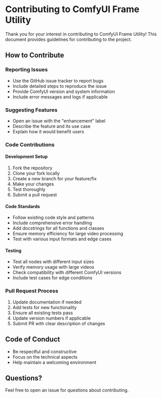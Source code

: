 # Contributing to ComfyUI Frame Utility

Thank you for your interest in contributing to ComfyUI Frame Utility! This document provides guidelines for contributing to the project.

## How to Contribute

### Reporting Issues
- Use the GitHub issue tracker to report bugs
- Include detailed steps to reproduce the issue
- Provide ComfyUI version and system information
- Include error messages and logs if applicable

### Suggesting Features
- Open an issue with the "enhancement" label
- Describe the feature and its use case
- Explain how it would benefit users

### Code Contributions

#### Development Setup
1. Fork the repository
2. Clone your fork locally
3. Create a new branch for your feature/fix
4. Make your changes
5. Test thoroughly
6. Submit a pull request

#### Code Standards
- Follow existing code style and patterns
- Include comprehensive error handling
- Add docstrings for all functions and classes
- Ensure memory efficiency for large video processing
- Test with various input formats and edge cases

#### Testing
- Test all nodes with different input sizes
- Verify memory usage with large videos
- Check compatibility with different ComfyUI versions
- Include test cases for edge conditions

### Pull Request Process
1. Update documentation if needed
2. Add tests for new functionality
3. Ensure all existing tests pass
4. Update version numbers if applicable
5. Submit PR with clear description of changes

## Code of Conduct
- Be respectful and constructive
- Focus on the technical aspects
- Help maintain a welcoming environment

## Questions?
Feel free to open an issue for questions about contributing.
